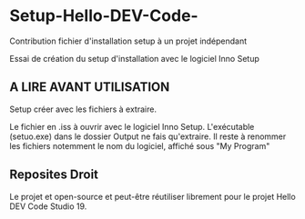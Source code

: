# Setup-Hello-DEV-Code-
Contribution fichier d'installation setup à un projet indépendant

Essai de création du setup d'installation avec le logiciel Inno Setup

## A LIRE AVANT UTILISATION
Setup créer avec les fichiers à extraire.

Le fichier en .iss à ouvrir avec le logiciel Inno Setup.
L'exécutable (setuo.exe) dans le dossier Output ne fais qu'extraire. Il reste à renommer les fichiers notemment le nom du logiciel, affiché sous "My Program"

## Reposites Droit
Le projet et open-source et peut-être réutiliser librement pour le projet Hello DEV Code Studio 19. 
